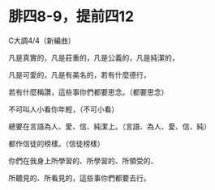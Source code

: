 # 腓四8-9，提前四12

C大調4/4（新編曲）

凡是真實的，凡是莊重的，凡是公義的，凡是純潔的，

凡是可愛的，凡是有美名的，若有什麼德行，

若有什麼稱讚，這些事你們都要思念。（都要思念）

不可叫人小看你年輕，（不可小看）

總要在言語為人、愛、信、純潔上。（言語、為人、愛、信、純）

都作信徒的榜樣。（信徒榜樣）

你們在我身上所學習的、所學習的、所領受的、

所聽見的、所看見的，這些事你們都要去行。
